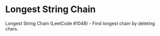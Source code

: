 # Longest String Chain

Longest String Chain (LeetCode #1048) - Find longest chain by deleting chars.
